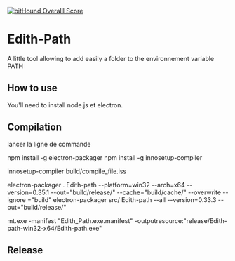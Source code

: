  [![bitHound Overalll Score](https://www.bithound.io/github/codisart/Edith-Path/badges/score.svg)](https://www.bithound.io/github/codisart/Edith-Path)

Edith-Path
==========


A little tool allowing to add easily a folder to the environnement variable PATH

How to use
-----------


You'll need to install node.js et electron.


Compilation
-----------

lancer la ligne de commande

npm install -g electron-packager
npm install -g innosetup-compiler


innosetup-compiler build/compile_file.iss

electron-packager . Edith-path --platform=win32 --arch=x64 --version=0.35.1 --out="build/release/" --cache="build/cache/" --overwrite --ignore ="build"
electron-packager src/ Edith-path --all --version=0.33.3 --out="build/release/"

mt.exe -manifest "Edith_Path.exe.manifest" -outputresource:"release/Edith-path-win32-x64/Edith-path.exe"


Release
-------
